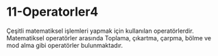# 11-Operatorler4
Çeşitli matematiksel işlemleri yapmak için kullanılan operatörlerdir. Matematiksel operatörler arasında Toplama, çıkartma, çarpma, bölme ve mod alma gibi operatörler bulunmaktadır.
